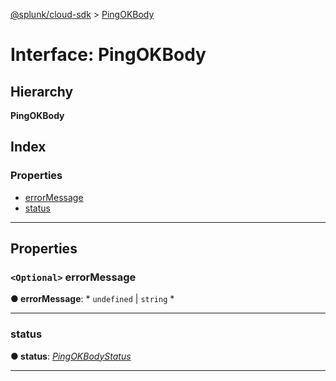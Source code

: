 [@splunk/cloud-sdk](../README.md) > [PingOKBody](../interfaces/pingokbody.md)

# Interface: PingOKBody

## Hierarchy

**PingOKBody**

## Index

### Properties

* [errorMessage](pingokbody.md#errormessage)
* [status](pingokbody.md#status)

---

## Properties

<a id="errormessage"></a>

### `<Optional>` errorMessage

**● errorMessage**: * `undefined` &#124; `string`
*

___
<a id="status"></a>

###  status

**● status**: *[PingOKBodyStatus](../enums/pingokbodystatus.md)*

___

